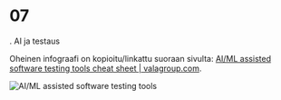 # 07
 . AI ja testaus

Oheinen infograafi on kopioitu/linkattu suoraan sivulta: [AI/ML assisted software testing tools cheat sheet | valagroup.com](https://www.valagroup.com/blog/ai-ml-assisted-software-testing-tools-cheat-sheet/).

![AI/ML assisted software testing tools](https://www.valagroup.com/wp-content/uploads/2024/03/AI-tools-infographic-1-819x2048.png)
